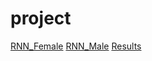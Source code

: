 # project
[RNN_Female](https://github.com/yochaim/p/blob/master/RNN_Female.md)
[RNN_Male](https://github.com/yochaim/p/blob/master/RNN_Male.md)
[Results](https://github.com/yochaim/p/blob/master/results.md)
